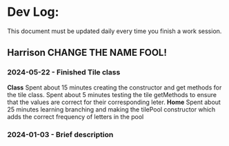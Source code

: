 # Dev Log:

This document must be updated daily every time you finish a work session.

## Harrison CHANGE THE NAME FOOL!

### 2024-05-22 - Finished Tile class
**Class**
Spent about 15 minutes creating the constructor and get methods for the tile class. 
Spent about 5 minutes testing the tile getMethods to ensure that the values are correct for their corresponding leter.
**Home**
Spent about 25 minutes learning branching and making the tilePool constructor which adds the correct frequency of letters in the pool

### 2024-01-03 - Brief description
